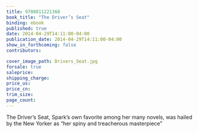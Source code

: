 ```yaml
---
title: 9780811221368
book_title: "The Driver’s Seat"
binding: ebook
published: true
date: 2014-04-29T14:11:00-04:00
publication_date: 2014-04-29T14:11:00-04:00
show_in_forthcoming: false
contributors:

cover_image_path: Drivers_Seat.jpg
forsale: true
saleprice:
shipping_charge:
price_us:
price_cn:
trim_size:
page_count:
---
```

The Driver’s Seat, Spark’s own favorite among her many novels, was hailed by the New Yorker as “her spiny and treacherous masterpiece”

